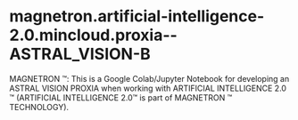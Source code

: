 # magnetron.artificial-intelligence-2.0.mincloud.proxia--ASTRAL_VISION-B
MAGNETRON ™: This is a Google Colab/Jupyter Notebook for developing an ASTRAL VISION PROXIA when working with ARTIFICIAL INTELLIGENCE 2.0 ™ (ARTIFICIAL INTELLIGENCE 2.0™ is part of MAGNETRON ™ TECHNOLOGY).
